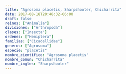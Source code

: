 ```yaml
---
title: "Agrosoma placetis, Sharpshooter, Chicharrita"
date: 2017-08-18T20:46:32-06:00
draft: false
reinos: ["Animalia"]
divisiones: ["Arthropoda"]
clases: ["Insecta"]
ordenes: ["Hemiptera"]
familias: ["Cicadellidae"]
generos: ["Agrosoma"]
especie: "placetis"
nombre_cientifico: "Agrosoma placetis"
nombre_comun: "Chicharrita"
nombre_ingles: "Sharpshooter"
---
```

